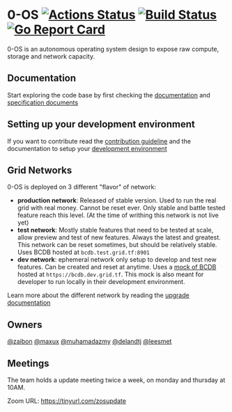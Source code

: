 # 0-OS [![Actions Status](https://github.com/threefoldtech/zos/workflows/build/badge.svg)](https://github.com/threefoldtech/zos/actions) [![Build Status](https://travis-ci.com/threefoldtech/zos.svg?branch=master)](https://travis-ci.com/threefoldtech/zos) [![Go Report Card](https://goreportcard.com/badge/github.com/threefoldtech/zos)](https://goreportcard.com/report/github.com/threefoldtech/zos)

0-OS is an autonomous operating system design to expose raw compute, storage and network capacity.

## Documentation

Start exploring the code base by first checking the [documentation](/docs) and [specification documents](/specs)

## Setting up your development environment

If you want to contribute read the [contribution guideline](CONTRIBUTING.md) and the documentation to setup your [development environment](qemu/README.md)

## Grid Networks

0-OS is deployed on 3 different "flavor" of network:

- **production network**: Released of stable version. Used to run the real grid with real money. Cannot be reset ever. Only stable and battle tested feature reach this level. (At the time of writhing this network is not live yet)
- **test network**: Mostly stable features that need to be tested at scale, allow preview and test of new features. Always the latest and greatest. This network can be reset sometimes, but should be relatively stable. Uses BCDB hosted at `bcdb.test.grid.tf:8901`
- **dev network**: ephemeral network only setup to develop and test new features. Can be created and reset at anytime. Uses a [mock of BCDB](tools/bcdb_mock) hosted at `https://bcdb.dev.grid.tf`. This mock is also meant for developer to run locally in their development environment.

Learn more about the different network by reading the [upgrade documentation](docs/upgrade/readme.md#philosophy)

## Owners

[@zaibon](https://github.com/zaibon) [@maxux](https://github.com/maxux) [@muhamadazmy](https://github.com/muhamadazmy) [@delandtj](https://github.com/delandtj) [@leesmet](https://github.com/leesmet)

## Meetings

The team holds a update meeting twice a week, on monday and thursday at 10AM.

Zoom URL: https://tinyurl.com/zosupdate
